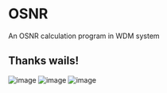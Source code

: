 # OSNR
An OSNR calculation program in WDM system

## Thanks wails!

![image](https://github.com/mostend/OSNR/assets/11625729/1b34f5e6-673d-48c7-b260-b6b562acef50)
![image](https://github.com/mostend/OSNR/assets/11625729/836b051e-050f-4845-bfba-cb5b8a8b0b9e)
![image](https://github.com/mostend/OSNR/assets/11625729/27a592bc-b20d-4f38-8c45-b07644a2953d)
